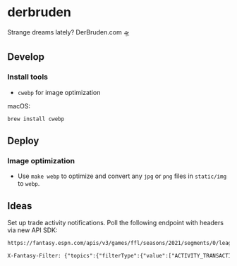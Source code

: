# derbruden

Strange dreams lately? DerBruden.com 🛸

## Develop

### Install tools

- `cwebp` for image optimization

macOS:

```sh
brew install cwebp
```

## Deploy

### Image optimization

- Use `make webp` to optimize and convert any `jpg` or `png` files in
  `static/img` to `webp`.

## Ideas

Set up trade activity notifications. Poll the following endpoint with headers via new API SDK:

```txt
https://fantasy.espn.com/apis/v3/games/ffl/seasons/2021/segments/0/leagues/794521/communication/

X-Fantasy-Filter: {"topics":{"filterType":{"value":["ACTIVITY_TRANSACTIONS"]},"limit":25,"limitPerMessageSet":{"value":25},"offset":0,"sortMessageDate":{"sortPriority":1,"sortAsc":false},"sortFor":{"sortPriority":2,"sortAsc":false},"filterDateRange":{"value":1625439600000,"additionalValue":1628809199999},"filterExcludeMessageTypeIds":{"value":[106,202,232,184,183,229,228,227,230,231,188]}}}~]
```
